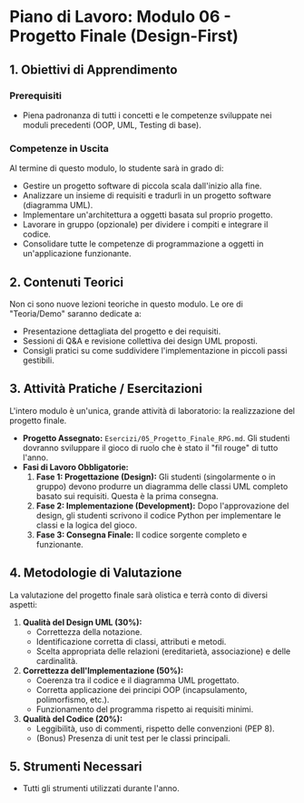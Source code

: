 # Piano di Lavoro: Modulo 06 - Progetto Finale (Design-First)

## 1. Obiettivi di Apprendimento

### Prerequisiti
*   Piena padronanza di tutti i concetti e le competenze sviluppate nei moduli precedenti (OOP, UML, Testing di base).

### Competenze in Uscita
Al termine di questo modulo, lo studente sarà in grado di:
*   Gestire un progetto software di piccola scala dall'inizio alla fine.
*   Analizzare un insieme di requisiti e tradurli in un progetto software (diagramma UML).
*   Implementare un'architettura a oggetti basata sul proprio progetto.
*   Lavorare in gruppo (opzionale) per dividere i compiti e integrare il codice.
*   Consolidare tutte le competenze di programmazione a oggetti in un'applicazione funzionante.

## 2. Contenuti Teorici
Non ci sono nuove lezioni teoriche in questo modulo. Le ore di "Teoria/Demo" saranno dedicate a:
*   Presentazione dettagliata del progetto e dei requisiti.
*   Sessioni di Q&A e revisione collettiva dei design UML proposti.
*   Consigli pratici su come suddividere l'implementazione in piccoli passi gestibili.

## 3. Attività Pratiche / Esercitazioni

L'intero modulo è un'unica, grande attività di laboratorio: la realizzazione del progetto finale.

*   **Progetto Assegnato:** `Esercizi/05_Progetto_Finale_RPG.md`. Gli studenti dovranno sviluppare il gioco di ruolo che è stato il "fil rouge" di tutto l'anno.
*   **Fasi di Lavoro Obbligatorie:**
    1.  **Fase 1: Progettazione (Design):** Gli studenti (singolarmente o in gruppo) devono produrre un diagramma delle classi UML completo basato sui requisiti. Questa è la prima consegna.
    2.  **Fase 2: Implementazione (Development):** Dopo l'approvazione del design, gli studenti scrivono il codice Python per implementare le classi e la logica del gioco.
    3.  **Fase 3: Consegna Finale:** Il codice sorgente completo e funzionante.

## 4. Metodologie di Valutazione

La valutazione del progetto finale sarà olistica e terrà conto di diversi aspetti:

1.  **Qualità del Design UML (30%):**
    *   Correttezza della notazione.
    *   Identificazione corretta di classi, attributi e metodi.
    *   Scelta appropriata delle relazioni (ereditarietà, associazione) e delle cardinalità.
2.  **Correttezza dell'Implementazione (50%):**
    *   Coerenza tra il codice e il diagramma UML progettato.
    *   Corretta applicazione dei principi OOP (incapsulamento, polimorfismo, etc.).
    *   Funzionamento del programma rispetto ai requisiti minimi.
3.  **Qualità del Codice (20%):**
    *   Leggibilità, uso di commenti, rispetto delle convenzioni (PEP 8).
    *   (Bonus) Presenza di unit test per le classi principali.

## 5. Strumenti Necessari

*   Tutti gli strumenti utilizzati durante l'anno.